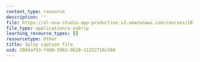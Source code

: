 ```yaml
---
content_type: resource
description: ''
file: https://ol-ocw-studio-app-production.s3.amazonaws.com/courses/18-01sc-single-variable-calculus-fall-2010/2884af93f4805962962011232716c58d_9v25gg2qJYE.vtt
file_type: application/x-subrip
learning_resource_types: []
resourcetype: Other
title: 3play caption file
uid: 2884af93-f480-5962-9620-11232716c58d
---
```

